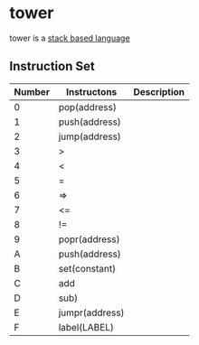 # tower
tower is a [stack based language](stacklanguage.md)

## Instruction Set

|Number|Instructons|Description|
|-|-|-|
|0|pop(address)||
|1|push(address)||
|2|jump(address)||
|3|>||
|4|<||
|5|=||
|6|=>||
|7|<=||
|8|!=||
|9|popr(address)||
|A|push(address)||
|B|set(constant)||
|C|add||
|D|sub)||
|E|jumpr(address)||
|F|label(LABEL)||
